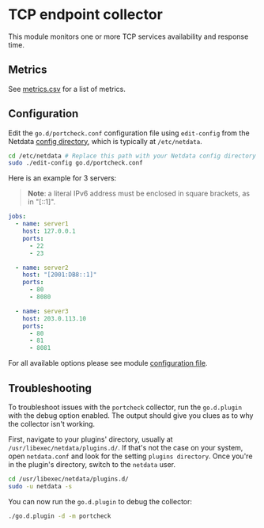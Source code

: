 <!--
title: "TCP endpoint monitoring with Netdata"
description: "Monitor the health and performance of any TCP endpoint with zero configuration, per-second metric granularity, and interactive visualizations."
custom_edit_url: "https://github.com/netdata/go.d.plugin/edit/master/modules/portcheck/README.md"
sidebar_label: "TCP endpoints"
learn_status: "Published"
learn_topic_type: "References"
learn_rel_path: "Integrations/Monitor/Remotes"
-->

# TCP endpoint collector

This module monitors one or more TCP services availability and response time.

## Metrics

See [metrics.csv](https://github.com/netdata/go.d.plugin/blob/master/modules/portcheck/metrics.csv) for a list
of metrics.

## Configuration

Edit the `go.d/portcheck.conf` configuration file using `edit-config` from the
Netdata [config directory](https://github.com/netdata/netdata/blob/master/docs/configure/nodes.md), which is typically
at `/etc/netdata`.

```bash
cd /etc/netdata # Replace this path with your Netdata config directory
sudo ./edit-config go.d/portcheck.conf
```

Here is an example for 3 servers:

> **Note**: a literal IPv6 address must be enclosed in square brackets, as in "[::1]".

```yaml
jobs:
  - name: server1
    host: 127.0.0.1
    ports:
      - 22
      - 23

  - name: server2
    host: "[2001:DB8::1]"
    ports:
      - 80
      - 8080

  - name: server3
    host: 203.0.113.10
    ports:
      - 80
      - 81
      - 8081
```

For all available options please see
module [configuration file](https://github.com/netdata/go.d.plugin/blob/master/config/go.d/portcheck.conf).

## Troubleshooting

To troubleshoot issues with the `portcheck` collector, run the `go.d.plugin` with the debug option enabled. The output
should give you clues as to why the collector isn't working.

First, navigate to your plugins' directory, usually at `/usr/libexec/netdata/plugins.d/`. If that's not the case on your
system, open `netdata.conf` and look for the setting `plugins directory`. Once you're in the plugin's directory, switch
to the `netdata` user.

```bash
cd /usr/libexec/netdata/plugins.d/
sudo -u netdata -s
```

You can now run the `go.d.plugin` to debug the collector:

```bash
./go.d.plugin -d -m portcheck
```
